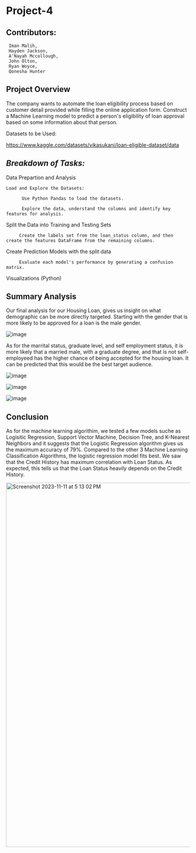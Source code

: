 # Project-4


## Contributors: 
     Iman Malih, 
     Hayden Jackson, 
     A'Nayah Mccollough, 
     John Olton, 
     Ryan Woyce, 
     Qonesha Hunter
 
**Project Overview**
--------------------------------
The company wants to automate the loan eligibility process based on customer detail provided while filling the online application form. 
Construct a Machine Learning model to predict a person's eligibility of loan approval based on some information about that person. 


Datasets to be Used:

https://www.kaggle.com/datasets/vikasukani/loan-eligible-dataset/data

*Breakdown of Tasks:*
---------------------------------

Data Prepartion and Analysis

    Load and Explore the Datasets:

          Use Python Pandas to load the datasets.

          Explore the data, understand the columns and identify key features for analysis.


 Split the Data into Training and Testing Sets 

         Create the labels set from the loan_status column, and then create the features DataFrame from the remaining columns. 


 Create Prediction Models with the split data

         Evaluate each model's performance by generating a confusion matrix.


 Visualizations (Python)

      


 Summary Analysis
 ------------------------------
Our final analysis for our Housing Loan, gives us insight on what demographic can be more directly targeted. Starting with the gender that is more likely to be approved for a loan is the male gender. 

![image](https://github.com/imanmalih/Project-4/assets/133404805/68de3a63-004a-49b7-925b-e18bb103bd54)




As for the marrital status, graduate level, and self employment status, it is more likely that a married male, with a graduate degree, and that is not self-employeed has the higher chance of being accepted for the housing loan. It can be predicted that this would be the best target audience. 



![image](https://github.com/imanmalih/Project-4/assets/133404805/c9fd65e7-ca3c-4ac8-840e-ebae222d7f28)


![image](https://github.com/imanmalih/Project-4/assets/133404805/d7323010-47cf-40c8-8b94-156e968a6f9f)


![image](https://github.com/imanmalih/Project-4/assets/133404805/6b000423-f94b-405b-8655-be10e57dc152)


Conclusion
 ------------------------------

As for the machine learning algorithim, we tested a few models suche as Logisitic Regression, Support Vector Machine, Decision Tree, and K-Nearest Neighbors and it suggests that the Logistic Regression algorithm gives us the maximum accuracy of 79%. Compared to the other 3 Machine Learning Classification Algorithms, the logistic regression model fits best. We saw that the Credit History has maximum correlation with Loan Status. As expected, this tells us that the Loan Status heavily depends on the Credit History. 


<img width="995" alt="Screenshot 2023-11-11 at 5 13 02 PM" src="https://github.com/imanmalih/Project-4/assets/128860080/e50ad631-29ff-47a7-b9a1-b6f9c9a43c81">



  

  


